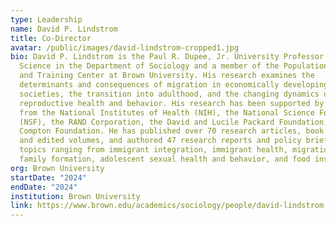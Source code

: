 ```yaml
---
type: Leadership
name: David P. Lindstrom
title: Co-Director
avatar: /public/images/david-lindstrom-cropped1.jpg
bio: David P. Lindstrom is the Paul R. Dupee, Jr. University Professor of Social
  Science in the Department of Sociology and a member of the Population Studies
  and Training Center at Brown University. His research examines the
  determinants and consequences of migration in economically developing
  societies, the transition into adulthood, and the changing dynamics of
  reproductive health and behavior. His research has been supported by grants
  from the National Institutes of Health (NIH), the National Science Foundation
  (NSF), the RAND Corporation, the David and Lucile Packard Foundation, and the
  Compton Foundation. He has published over 70 research articles, book chapters
  and edited volumes, and authored 47 research reports and policy briefs on
  topics ranging from immigrant integration, immigrant health, migration and
  family formation, adolescent sexual health and behavior, and food insecurity.
org: Brown University
startDate: "2024"
endDate: "2024"
institution: Brown University
link: https://www.brown.edu/academics/sociology/people/david-lindstrom
---
```


